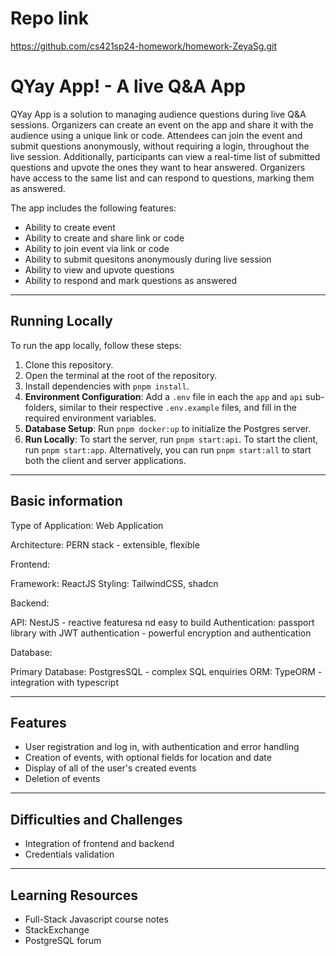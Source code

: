 # Repo link
https://github.com/cs421sp24-homework/homework-ZeyaSg.git

# QYay App! - A live Q&A App

QYay App is a solution to managing audience questions during live Q&A sessions. Organizers can create an event on the app and share it with the audience using a unique link or code. Attendees can join the event and submit questions anonymously, without requiring a login, throughout the live session. Additionally, participants can view a real-time list of submitted questions and upvote the ones they want to hear answered. Organizers have access to the same list and can respond to questions, marking them as answered.



The app includes the following features:

- Ability to create event
- Ability to create and share link or code
- Ability to join event via link or code
- Ability to submit quesitons anonymously during live session
- Ability to view and upvote questions
- Ability to respond and mark questions as answered

-----------------
## Running Locally

To run the app locally, follow these steps:

1. Clone this repository.
2. Open the terminal at the root of the repository.
3. Install dependencies with `pnpm install`.
4. **Environment Configuration**: Add a `.env` file in each the `app` and `api` sub-folders, similar to their respective `.env.example` files, and fill in the required environment variables.
5. **Database Setup**: Run `pnpm docker:up` to initialize the Postgres server.
6. **Run Locally**: To start the server, run `pnpm start:api`. To start the client, run `pnpm start:app`. Alternatively, you can run `pnpm start:all` to start both the client and server applications.

-----------------
## Basic information
Type of Application: Web Application

Architecture: PERN stack - extensible, flexible

Frontend:

Framework: ReactJS
Styling: TailwindCSS, shadcn

Backend:

API: NestJS - reactive featuresa nd easy to build
Authentication: passport library with JWT authentication - powerful encryption and authentication

Database: 

Primary Database: PostgresSQL - complex SQL enquiries
ORM: TypeORM - integration with typescript

-----------------
## Features
- User registration and log in, with authentication and error handling
- Creation of events, with optional fields for location and date
- Display of all of the user's created events
- Deletion of events

-----------------
## Difficulties and Challenges
- Integration of frontend and backend
- Credentials validation

-----------------
## Learning Resources
- Full-Stack Javascript course notes
- StackExchange
- PostgreSQL forum